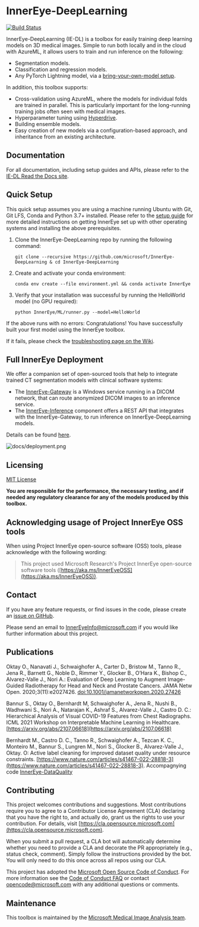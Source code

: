 # InnerEye-DeepLearning

[![Build Status](https://innereye.visualstudio.com/InnerEye/_apis/build/status/InnerEye-DeepLearning/InnerEye-DeepLearning-PR?branchName=main)](https://innereye.visualstudio.com/InnerEye/_build?definitionId=112&branchName=main)

InnerEye-DeepLearning (IE-DL) is a toolbox for easily training deep learning models on 3D medical images. Simple to run both locally and in the cloud with AzureML, it allows users to train and run inference on the following:

- Segmentation models.
- Classification and regression models.
- Any PyTorch Lightning model, via a [bring-your-own-model setup](https://innereye-deeplearning.readthedocs.io/docs/bring_your_own_model.html).

In addition, this toolbox supports:

- Cross-validation using AzureML, where the models for individual folds are trained in parallel. This is particularly important for the long-running training jobs often seen with medical images.
- Hyperparameter tuning using [Hyperdrive](https://docs.microsoft.com/en-us/azure/machine-learning/how-to-tune-hyperparameters).
- Building ensemble models.
- Easy creation of new models via a configuration-based approach, and inheritance from an existing architecture.

## Documentation

For all documentation, including setup guides and APIs, please refer to the [IE-DL Read the Docs site](https://innereye-deeplearning.readthedocs.io/#).

## Quick Setup

This quick setup assumes you are using a machine running Ubuntu with Git, Git LFS, Conda and Python 3.7+ installed. Please refer to the [setup guide](https://innereye-deeplearning.readthedocs.io/docs/environment.html) for more detailed instructions on getting InnerEye set up with other operating systems and installing the above prerequisites.

1. Clone the InnerEye-DeepLearning repo by running the following command:

   ```shell
   git clone --recursive https://github.com/microsoft/InnerEye-DeepLearning & cd InnerEye-DeepLearning
   ```

2. Create and activate your conda environment:

   ```shell
   conda env create --file environment.yml && conda activate InnerEye
   ```

3. Verify that your installation was successful by running the HelloWorld model (no GPU required):

   ```shell
   python InnerEye/ML/runner.py --model=HelloWorld
   ```

If the above runs with no errors: Congratulations! You have successfully built your first model using the InnerEye toolbox.

If it fails, please check the
[troubleshooting page on the Wiki](https://github.com/microsoft/InnerEye-DeepLearning/wiki/Issues-with-code-setup-and-the-HelloWorld-model).

## Full InnerEye Deployment

We offer a companion set of open-sourced tools that help to integrate trained CT segmentation models with clinical
software systems:

- The [InnerEye-Gateway](https://github.com/microsoft/InnerEye-Gateway) is a Windows service running in a DICOM network,
that can route anonymized DICOM images to an inference service.
- The [InnerEye-Inference](https://github.com/microsoft/InnerEye-Inference) component offers a REST API that integrates
with the InnerEye-Gateway, to run inference on InnerEye-DeepLearning models.

Details can be found [here](docs/source/docs/deploy_on_aml.md).

![docs/deployment.png](docs/source/docs/images/deployment.png)

## Licensing

[MIT License](/LICENSE)

**You are responsible for the performance, the necessary testing, and if needed any regulatory clearance for
 any of the models produced by this toolbox.**

## Acknowledging usage of Project InnerEye OSS tools

When using Project InnerEye open-source software (OSS) tools, please acknowledge with the following wording:

> This project used Microsoft Research's Project InnerEye open-source software tools ([https://aka.ms/InnerEyeOSS](https://aka.ms/InnerEyeOSS)).

## Contact

If you have any feature requests, or find issues in the code, please create an
[issue on GitHub](https://github.com/microsoft/InnerEye-DeepLearning/issues).

Please send an email to InnerEyeInfo@microsoft.com if you would like further information about this project.

## Publications

Oktay O., Nanavati J., Schwaighofer A., Carter D., Bristow M., Tanno R., Jena R., Barnett G., Noble D., Rimmer Y., Glocker B., O’Hara K., Bishop C., Alvarez-Valle J., Nori A.: Evaluation of Deep Learning to Augment Image-Guided Radiotherapy for Head and Neck and Prostate Cancers. JAMA Netw Open. 2020;3(11):e2027426. [doi:10.1001/jamanetworkopen.2020.27426](https://pubmed.ncbi.nlm.nih.gov/33252691/)

Bannur S., Oktay O., Bernhardt M, Schwaighofer A., Jena R., Nushi B., Wadhwani S., Nori A., Natarajan K., Ashraf S., Alvarez-Valle J., Castro D. C.: Hierarchical Analysis of Visual COVID-19 Features from Chest Radiographs. ICML 2021 Workshop on Interpretable Machine Learning in Healthcare. [https://arxiv.org/abs/2107.06618](https://arxiv.org/abs/2107.06618)

Bernhardt M., Castro D. C., Tanno R., Schwaighofer A., Tezcan K. C., Monteiro M., Bannur S., Lungren M., Nori S., Glocker B., Alvarez-Valle J., Oktay. O: Active label cleaning for improved dataset quality under resource constraints. [https://www.nature.com/articles/s41467-022-28818-3](https://www.nature.com/articles/s41467-022-28818-3). Accompagnying code [InnerEye-DataQuality](https://github.com/microsoft/InnerEye-DeepLearning/blob/1606729c7a16e1bfeb269694314212b6e2737939/InnerEye-DataQuality/README.md)

## Contributing

This project welcomes contributions and suggestions.  Most contributions require you to agree to a
Contributor License Agreement (CLA) declaring that you have the right to, and actually do, grant us
the rights to use your contribution. For details, visit [https://cla.opensource.microsoft.com](https://cla.opensource.microsoft.com).

When you submit a pull request, a CLA bot will automatically determine whether you need to provide
a CLA and decorate the PR appropriately (e.g., status check, comment). Simply follow the instructions
provided by the bot. You will only need to do this once across all repos using our CLA.

This project has adopted the [Microsoft Open Source Code of Conduct](https://opensource.microsoft.com/codeofconduct/).
For more information see the [Code of Conduct FAQ](https://opensource.microsoft.com/codeofconduct/faq/) or
contact [opencode@microsoft.com](mailto:opencode@microsoft.com) with any additional questions or comments.

## Maintenance

This toolbox is maintained by the [Microsoft Medical Image Analysis team](https://www.microsoft.com/en-us/research/project/medical-image-analysis/).
